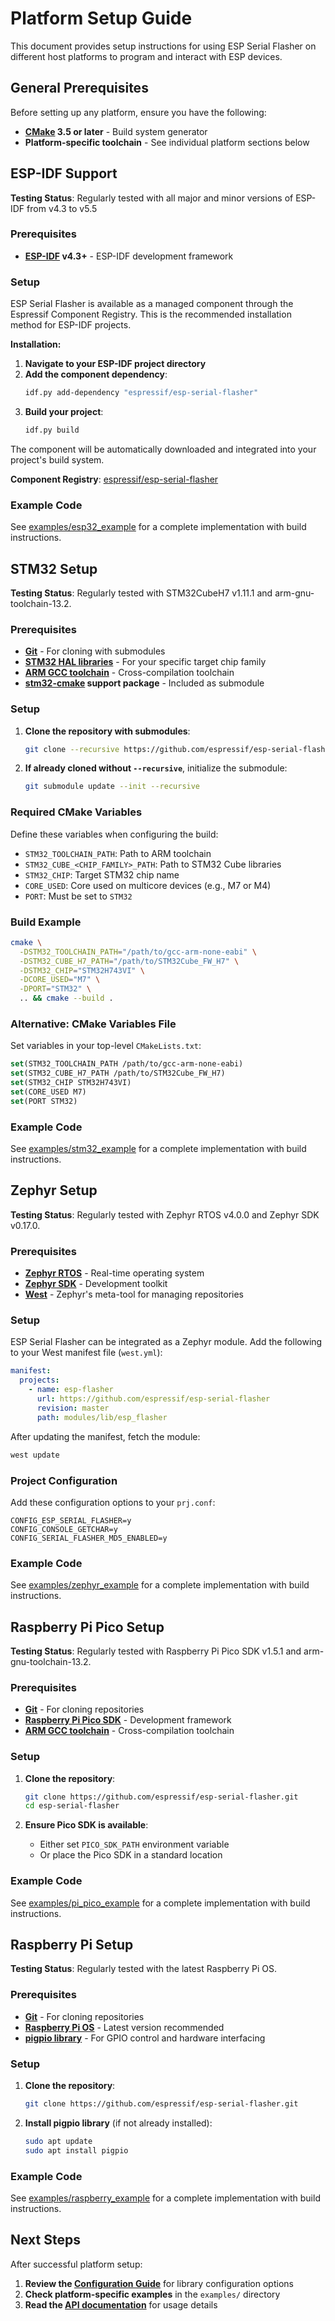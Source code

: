 # Platform Setup Guide

This document provides setup instructions for using ESP Serial Flasher on different host platforms to program and interact with ESP devices.

## General Prerequisites

Before setting up any platform, ensure you have the following:

- **[CMake](https://cmake.org/) 3.5 or later** - Build system generator
- **Platform-specific toolchain** - See individual platform sections below

## ESP-IDF Support

**Testing Status**: Regularly tested with all major and minor versions of ESP-IDF from v4.3 to v5.5

### Prerequisites

- **[ESP-IDF](https://docs.espressif.com/projects/esp-idf/) v4.3+** - ESP-IDF development framework

### Setup

ESP Serial Flasher is available as a managed component through the Espressif Component Registry. This is the recommended installation method for ESP-IDF projects.

**Installation:**

1. **Navigate to your ESP-IDF project directory**
2. **Add the component dependency**:
   ```bash
   idf.py add-dependency "espressif/esp-serial-flasher"
   ```
3. **Build your project**:
   ```bash
   idf.py build
   ```

The component will be automatically downloaded and integrated into your project's build system.

**Component Registry**: [espressif/esp-serial-flasher](https://components.espressif.com/components/espressif/esp-serial-flasher/)

### Example Code

See [examples/esp32_example](../examples/esp32_example) for a complete implementation with build instructions.

## STM32 Setup

**Testing Status**: Regularly tested with STM32CubeH7 v1.11.1 and arm-gnu-toolchain-13.2.

### Prerequisites

- **[Git](https://git-scm.com/)** - For cloning with submodules
- **[STM32 HAL libraries](https://www.st.com/en/embedded-software/stm32cube-mcu-mpu-packages.html)** - For your specific target chip family
- **[ARM GCC toolchain](https://developer.arm.com/Tools%20and%20Software/GNU%20Toolchain)** - Cross-compilation toolchain
- **[stm32-cmake](https://github.com/ObKo/stm32-cmake) support package** - Included as submodule

### Setup

1. **Clone the repository with submodules**:

   ```bash
   git clone --recursive https://github.com/espressif/esp-serial-flasher.git
   ```

2. **If already cloned without `--recursive`**, initialize the submodule:

   ```bash
   git submodule update --init --recursive
   ```

### Required CMake Variables

Define these variables when configuring the build:

- `STM32_TOOLCHAIN_PATH`: Path to ARM toolchain
- `STM32_CUBE_<CHIP_FAMILY>_PATH`: Path to STM32 Cube libraries
- `STM32_CHIP`: Target STM32 chip name
- `CORE_USED`: Core used on multicore devices (e.g., M7 or M4)
- `PORT`: Must be set to `STM32`

### Build Example

```bash
cmake \
  -DSTM32_TOOLCHAIN_PATH="/path/to/gcc-arm-none-eabi" \
  -DSTM32_CUBE_H7_PATH="/path/to/STM32Cube_FW_H7" \
  -DSTM32_CHIP="STM32H743VI" \
  -DCORE_USED="M7" \
  -DPORT="STM32" \
  .. && cmake --build .
```

### Alternative: CMake Variables File

Set variables in your top-level `CMakeLists.txt`:

```cmake
set(STM32_TOOLCHAIN_PATH /path/to/gcc-arm-none-eabi)
set(STM32_CUBE_H7_PATH /path/to/STM32Cube_FW_H7)
set(STM32_CHIP STM32H743VI)
set(CORE_USED M7)
set(PORT STM32)
```

### Example Code

See [examples/stm32_example](../examples/stm32_example) for a complete implementation with build instructions.

## Zephyr Setup

**Testing Status**: Regularly tested with Zephyr RTOS v4.0.0 and Zephyr SDK v0.17.0.

### Prerequisites

- **[Zephyr RTOS](https://zephyrproject.org/)** - Real-time operating system
- **[Zephyr SDK](https://github.com/zephyrproject-rtos/sdk-ng)** - Development toolkit
- **[West](https://docs.zephyrproject.org/latest/develop/west/index.html)** - Zephyr's meta-tool for managing repositories

### Setup

ESP Serial Flasher can be integrated as a Zephyr module. Add the following to your West manifest file (`west.yml`):

```yaml
manifest:
  projects:
    - name: esp-flasher
      url: https://github.com/espressif/esp-serial-flasher
      revision: master
      path: modules/lib/esp_flasher
```

After updating the manifest, fetch the module:

```bash
west update
```

### Project Configuration

Add these configuration options to your `prj.conf`:

```text
CONFIG_ESP_SERIAL_FLASHER=y
CONFIG_CONSOLE_GETCHAR=y
CONFIG_SERIAL_FLASHER_MD5_ENABLED=y
```

### Example Code

See [examples/zephyr_example](../examples/zephyr_example) for a complete implementation with build instructions.

## Raspberry Pi Pico Setup

**Testing Status**: Regularly tested with Raspberry Pi Pico SDK v1.5.1 and arm-gnu-toolchain-13.2.

### Prerequisites

- **[Git](https://git-scm.com/)** - For cloning repositories
- **[Raspberry Pi Pico SDK](https://github.com/raspberrypi/pico-sdk)** - Development framework
- **[ARM GCC toolchain](https://developer.arm.com/Tools%20and%20Software/GNU%20Toolchain)** - Cross-compilation toolchain

### Setup

1. **Clone the repository**:

   ```bash
   git clone https://github.com/espressif/esp-serial-flasher.git
   cd esp-serial-flasher
   ```

2. **Ensure Pico SDK is available**:

   - Either set `PICO_SDK_PATH` environment variable
   - Or place the Pico SDK in a standard location

### Example Code

See [examples/pi_pico_example](../examples/pi_pico_example) for a complete implementation with build instructions.

## Raspberry Pi Setup

**Testing Status**: Regularly tested with the latest Raspberry Pi OS.

### Prerequisites

- **[Git](https://git-scm.com/)** - For cloning repositories
- **[Raspberry Pi OS](https://www.raspberrypi.org/software/)** - Latest version recommended
- **[pigpio library](https://abyz.me.uk/rpi/pigpio/)** - For GPIO control and hardware interfacing

### Setup

1. **Clone the repository**:

   ```bash
   git clone https://github.com/espressif/esp-serial-flasher.git
   ```

2. **Install pigpio library** (if not already installed):

   ```bash
   sudo apt update
   sudo apt install pigpio
   ```

### Example Code

See [examples/raspberry_example](../examples/raspberry_example) for a complete implementation with build instructions.

## Next Steps

After successful platform setup:

1. **Review the [Configuration Guide](configuration.md)** for library configuration options
2. **Check platform-specific examples** in the `examples/` directory
3. **Read the [API documentation](../README.md)** for usage details
